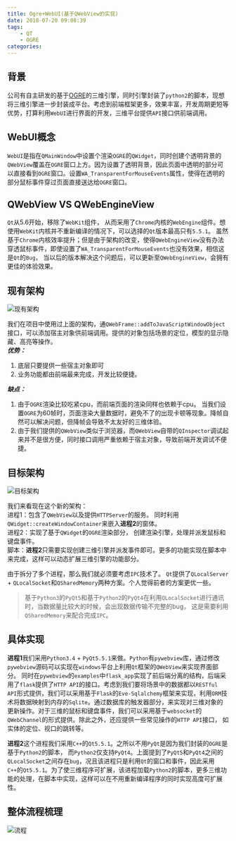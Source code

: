 ```yaml
---
title: Ogre+WebUI(基于QWebView的实现)
date: 2018-07-20 09:08:39
tags:
    - QT
    - OGRE
categories:
---
```


## 背景
公司有自主研发的基于[OGRE](!https://www.ogre3d.org/)的三维引擎，同时引擎封装了`python2`的脚本，现想将三维引擎进一步封装成平台。考虑到前端框架更多，效果丰富，开发周期更短等优势，打算利用`WebUI`进行界面的开发，三维平台提供`API`接口供前端调用。


## WebUI概念
`WebUI`是指在`QMainWindow`中设置个渲染`OGRE`的`QWidget`，同时创建个透明背景的`QWebView`覆盖在`OGRE`窗口上方。因为设置了透明背景，因此页面中透明的部分可以直接看到`OGRE`窗口。设置`WA_TransparentForMouseEvents`属性，使得在透明的部分鼠标事件穿过页面直接送达给`OGRE`窗口。

<!-- more -->

## QWebView VS QWebEngineView 
`Qt`从5.6开始，移除了`WebKit`组件， 从而采用了`Chrome`内核的`WebEngine`组件。想使用`WebKit`内核并不重新编译的情况下，可以选择的`Qt`版本最高只有`5.5.1`。 虽然基于`Chrome`内核效率提升；但是由于架构的改变，使得`QWebEngineView`没有办法穿透鼠标事件，即使设置了`WA_TransparentForMouseEvents`也没有效果，相信这是`Qt`的`Bug`， 当以后的版本解决这个问题后，可以更新至`QWebEngineView`，会拥有更佳的体验效果。

## 现有架构

![现有架构](http://pc5axiqo2.bkt.clouddn.com/IMG_0821.JPG)

我们在项目中使用过上面的架构，通`QWebFrame::addToJavaScriptWindowObject`接口，可以添加宿主对象供前端调用。提供的对象包括场景的定位，模型的显示隐藏、高亮等操作。  
***优势：*** 
1. 底层只要提供一些宿主对象即可
2. 业务功能都由前端最来完成，开发比较便捷。  

***缺点：***
1. 由于`OGRE`渲染比较吃紧cpu，而前端页面的渲染同样也依赖于cpu。 当我们设置`OGRE`为60帧时，页面渲染大量数据时，避免不了的出现卡顿等现象。降帧自然可以解决问题，但降帧会导致不太友好的三维体验。  
1. 由于我们提供的`QWebView`类似于浏览器，而`QWebView`自带的`QInspector`调试起来并不是很方便，同时接口调用严重依赖于宿主对象，导致前端开发调试不便捷。


## 目标架构

![目标架构](http://pc5axiqo2.bkt.clouddn.com/IMG_0823.JPG)

我们来看现在这个新的架构：  
进程1：包含了`QWebView`以及提供`HTTPServer`的服务。 同时利用`QWidget::createWindowContainer`来嵌入**进程2**的窗体。  
进程2：实现了基于`QWidget`的`OGRE`渲染部分， 创建渲染引擎，处理并派发鼠标和键盘事件。  
脚本：**进程2**只需要实现创建三维引擎并派发事件即可。更多的功能实现在脚本中来完成，这样可以动态扩展三维引擎的功能部分。  

由于拆分了多个进程，那么我们就必须要考虑`IPC`技术了。 `Qt`提供了`QLocalServer` + `QLocalSocket`和`QSharedMemory`两种方案。个人觉得前者的方案更优一些。
> 基于`Python3`的`PyQt5`和基于`Python2`的`PyQt4`在利用`QLocalSocket`进行通讯时，当数据量比较大的时候，会出现数据传输不完整的bug， 这是需要利用`QSharedMemory`来配合完成`IPC`。

## 具体实现

**进程1**我们采用`Python3.4` + `PyQt5.5.1`来做。`Python`有`pywebview`库，通过修改`pywebview`源码可以实现在`windows`平台上利用`Qt`框架的`QWebView`来实现界面部分。 同时在`pywebview`的`examples`中`flask_app`实现了前后端分离的结构，后端采用了`flask`提供了`HTTP API`的接口。考虑到我们要将场景中的数据都以`RESTful API`形式提供，我们可以采用基于`Flask`的`Eve-Sqlalchemy`框架来实现，利用`ORM`技术将数据映射到内存的`Sqlite`。通过数据库的触发器部分，来实现对三维对象的更新操作。对于三维的鼠标和键盘事件，我们可以采用基于`websocket`的`QWebChannel`的形式提供。除此之外，还应提供一些常见操作的`HTTP API`接口， 如实体的定位、视口的跳转等。  

**进程2**这个进程我们采用`C++`的`Qt5.5.1`。之所以不用`PyQt`是因为我们封装的`OGRE`是基于`Python2`的脚本， 而`Python2`仅支持`PyQt4`。上面提到了`PyQt5`和`PyQt4`之间的`QLocalSocket`之间存在`bug`，况且该进程只是利用`Qt`的窗口和事件，因此采用`C++`的`Qt5.5.1`。为了使三维程序可扩展，该进程加载`Python2`的脚本，更多三维功能的处理，在脚本中实现，这样可以在不用重新编译程序的同时实现高度可扩展性。


## 整体流程梳理

![流程](http://pc5axiqo2.bkt.clouddn.com/OGRE_QT.png)  